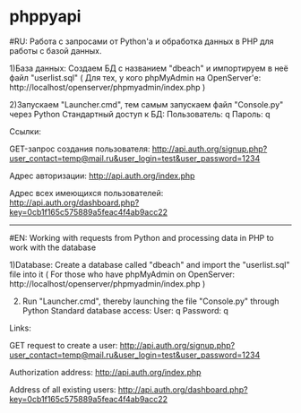 # phppyapi

#RU: Работа с запросами от Python'а и обработка данных в PHP для работы с базой данных.

1)База данных:
Создаем БД с названием "dbeach" и импортируем в неё файл "userlist.sql" ( Для тех, у кого phpMyAdmin на OpenServer'е: http://localhost/openserver/phpmyadmin/index.php )

2)Запускаем "Launcher.cmd", тем самым запускаем файл "Console.py" через Python
Стандартный доступ к БД: 
Пользователь: q 
Пароль: q

Ссылки:

GET-запрос создания пользователя:
http://api.auth.org/signup.php?user_contact=temp@mail.ru&user_login=test&user_password=1234

Адрес авторизации:
http://api.auth.org/index.php

Адрес всех имеющихся пользователей:
http://api.auth.org/dashboard.php?key=0cb1f165c575889a5feac4f4ab9acc22


<hr>


#EN: Working with requests from Python and processing data in PHP to work with the database

1)Database:
Create a database called "dbeach" and import the "userlist.sql" file into it ( For those who have phpMyAdmin on OpenServer: http://localhost/openserver/phpmyadmin/index.php )

2) Run "Launcher.cmd", thereby launching the file "Console.py" through Python
Standard database access:
User: q
Password: q

Links:

GET request to create a user:
http://api.auth.org/signup.php?user_contact=temp@mail.ru&user_login=test&user_password=1234

Authorization address:
http://api.auth.org/index.php

Address of all existing users:
http://api.auth.org/dashboard.php?key=0cb1f165c575889a5feac4f4ab9acc22

